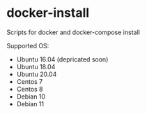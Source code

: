 # docker-install
Scripts for docker and docker-compose install

Supported OS:
- Ubuntu 16.04 (depricated soon)
- Ubuntu 18.04
- Ubuntu 20.04
- Centos 7
- Centos 8
- Debian 10
- Debian 11
